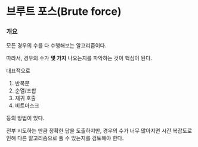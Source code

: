 # 브루트 포스(Brute force)

### 개요

모든 경우의 수를 다 수행해보는 알고리즘이다.<br>

따라서, 경우의 수가 **몇 가지** 나오는지를 파악하는 것이 핵심이 된다.<br>

대표적으로

1. 반복문
2. 순열/조합
3. 재귀 호출
4. 비트마스크

등의 방법이 있다.

전부 시도하는 만큼 정확한 답을 도출하지만, 경우의 수가 너무 많아지면 시간 복잡도로 인해 다른 알고리즘으로 풀 수 있는지를 검토해야 한다.<br>
